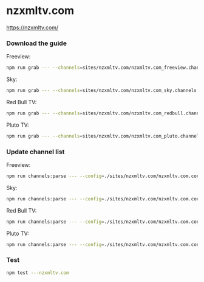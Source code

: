 # nzxmltv.com

https://nzxmltv.com/

### Download the guide

Freeview:

```sh
npm run grab --- --channels=sites/nzxmltv.com/nzxmltv.com_freeview.channels.xml
```

Sky:

```sh
npm run grab --- --channels=sites/nzxmltv.com/nzxmltv.com_sky.channels.xml
```

Red Bull TV:

```sh
npm run grab --- --channels=sites/nzxmltv.com/nzxmltv.com_redbull.channels.xml
```

Pluto TV:

```sh
npm run grab --- --channels=sites/nzxmltv.com/nzxmltv.com_pluto.channels.xml
```

### Update channel list

Freeview:

```sh
npm run channels:parse --- --config=./sites/nzxmltv.com/nzxmltv.com.config.js --output=./sites/nzxmltv.com/nzxmltv.com_freeview.channels.xml --set=provider:freeview
```

Sky:

```sh
npm run channels:parse --- --config=./sites/nzxmltv.com/nzxmltv.com.config.js --output=./sites/nzxmltv.com/nzxmltv.com_sky.channels.xml --set=provider:sky
```

Red Bull TV:

```sh
npm run channels:parse --- --config=./sites/nzxmltv.com/nzxmltv.com.config.js --output=./sites/nzxmltv.com/nzxmltv.com_redbull.channels.xml --set=provider:redbull
```

Pluto TV:

```sh
npm run channels:parse --- --config=./sites/nzxmltv.com/nzxmltv.com.config.js --output=./sites/nzxmltv.com/nzxmltv.com_pluto.channels.xml --set=provider:pluto
```

### Test

```sh
npm test ---nzxmltv.com
```
